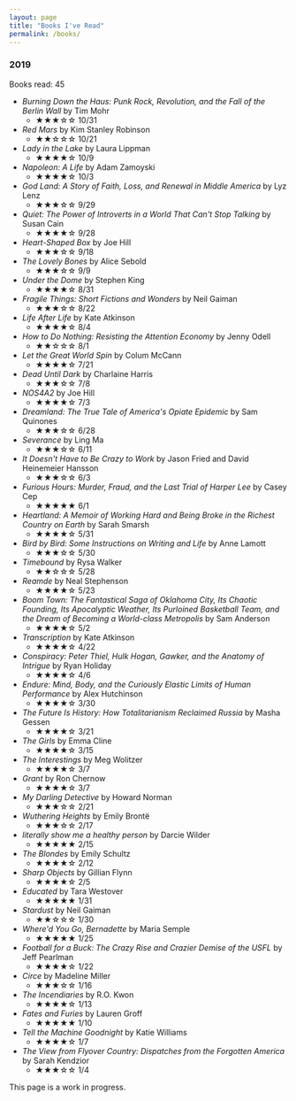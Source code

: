 ```yaml
---
layout: page
title: "Books I've Read"
permalink: /books/
---
```


### 2019

Books read: 45

* *Burning Down the Haus: Punk Rock, Revolution, and the Fall of the Berlin Wall* by Tim Mohr
  * ★★★☆☆ 10/31
* *Red Mars* by Kim Stanley Robinson
  * ★★☆☆☆ 10/21
* *Lady in the Lake* by Laura Lippman
  * ★★★★☆ 10/9
* *Napoleon: A Life* by Adam Zamoyski
  * ★★★★☆ 10/3
* *God Land: A Story of Faith, Loss, and Renewal in Middle America* by Lyz Lenz
  * ★★★☆☆ 9/29
* *Quiet: The Power of Introverts in a World That Can't Stop Talking* by Susan Cain
  * ★★★★☆ 9/28
* *Heart-Shaped Box* by Joe Hill
  * ★★★☆☆ 9/18
* *The Lovely Bones* by Alice Sebold 
  * ★★★☆☆ 9/9
* *Under the Dome* by Stephen King
  * ★★★★☆ 8/31
* *Fragile Things: Short Fictions and Wonders* by Neil Gaiman
  * ★★★☆☆ 8/22
* *Life After Life* by Kate Atkinson
  * ★★★★☆ 8/4
* *How to Do Nothing: Resisting the Attention Economy* by Jenny Odell
  * ★★☆☆☆ 8/1
* *Let the Great World Spin* by Colum McCann
  * ★★★★☆ 7/21
* *Dead Until Dark* by Charlaine Harris
  * ★★★☆☆ 7/8
* *NOS4A2* by Joe Hill
  * ★★★★☆ 7/3
* *Dreamland: The True Tale of America's Opiate Epidemic* by Sam Quinones
  * ★★★☆☆ 6/28
* *Severance* by Ling Ma
  * ★★★☆☆ 6/11
* *It Doesn't Have to Be Crazy to Work* by Jason Fried and David Heinemeier Hansson
  * ★★★☆☆ 6/3
* *Furious Hours: Murder, Fraud, and the Last Trial of Harper Lee* by Casey Cep
  * ★★★★★ 6/1
* *Heartland: A Memoir of Working Hard and Being Broke in the Richest Country on Earth* by Sarah Smarsh
  * ★★★★☆ 5/31
* *Bird by Bird: Some Instructions on Writing and Life* by Anne Lamott
  * ★★★☆☆ 5/30
* *Timebound* by Rysa Walker
  * ★★☆☆☆ 5/28
* *Reamde* by Neal Stephenson
  * ★★★★☆ 5/23
* *Boom Town: The Fantastical Saga of Oklahoma City, Its Chaotic Founding, Its Apocalyptic Weather, Its Purloined Basketball Team, and the Dream of Becoming a World-class Metropolis* by Sam Anderson
  * ★★★★☆ 5/2
* *Transcription* by Kate Atkinson
  * ★★★★☆ 4/22
* *Conspiracy: Peter Thiel, Hulk Hogan, Gawker, and the Anatomy of Intrigue* by Ryan Holiday
  * ★★★★☆ 4/6
* *Endure: Mind, Body, and the Curiously Elastic Limits of Human Performance* by Alex Hutchinson
  * ★★★★☆ 3/30
* *The Future Is History: How Totalitarianism Reclaimed Russia* by Masha Gessen
  * ★★★★☆ 3/21
* *The Girls* by Emma Cline
  * ★★★★☆ 3/15
* *The Interestings* by Meg Wolitzer
  * ★★★★☆ 3/7
* *Grant* by Ron Chernow
  * ★★★★☆ 3/7
* *My Darling Detective* by Howard Norman
  * ★★★☆☆ 2/21
* *Wuthering Heights* by Emily Brontë
  * ★★★☆☆ 2/17
* *literally show me a healthy person* by Darcie Wilder
  * ★★★★★ 2/15
* *The Blondes* by Emily Schultz
  * ★★★★☆ 2/12
* *Sharp Objects* by Gillian Flynn
  * ★★★★☆ 2/5
* *Educated* by Tara Westover
  * ★★★★★ 1/31
* *Stardust* by Neil Gaiman
  * ★★☆☆☆ 1/30
* *Where'd You Go, Bernadette* by Maria Semple
  * ★★★★★ 1/25
* *Football for a Buck: The Crazy Rise and Crazier Demise of the USFL* by Jeff Pearlman
  * ★★★★☆ 1/22
* *Circe* by Madeline Miller
  * ★★★☆☆ 1/16
* *The Incendiaries* by R.O. Kwon
  * ★★★★☆ 1/13
* *Fates and Furies* by Lauren Groff
  * ★★★★★ 1/10
* *Tell the Machine Goodnight* by Katie Williams
  * ★★★★☆ 1/7
* *The View from Flyover Country: Dispatches from the Forgotten America* by Sarah Kendzior
  * ★★★☆☆ 1/4
  
This page is a work in progress.

